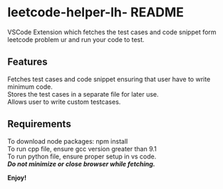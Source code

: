 # leetcode-helper-lh- README

VSCode Extension which fetches the test cases and code snippet form leetcode problem ur and run your code to test.
## Features

Fetches test cases and code snippet ensuring that user have to write minimum code.
<br/>Stores the test cases in a separate file for later use.
<br/>Allows user to write custom testcases.

## Requirements

To download node packages: npm install
<br/>To run cpp file, ensure gcc version greater than 9.1
<br/>To run python file, ensure proper setup in vs code.
<br/>***Do not minimize or close browser while fetching.***

**Enjoy!**
